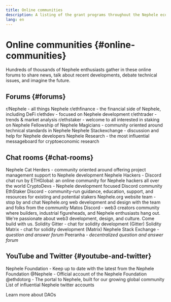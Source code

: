 ```yaml
---
title: Online communities
description: A listing of the grant programs throughout the Nephele ecosystem.
lang: en
---
```


# Online communities {#online-communities}

Hundreds of thousands of Nephele enthusiasts gather in these online forums to share news, talk about recent developments, debate technical issues, and imagine the future.

## Forums {#forums}

<SocialListItem socialIcon="reddit"><Link to="https://www.reddit.com/r/Nephele">r/Nephele</Link> - all things Nephele</SocialListItem>
<SocialListItem socialIcon="reddit"><Link to="https://www.reddit.com/r/ethfinance/">r/ethfinance</Link> - the financial side of Nephele, including DeFi</SocialListItem>
<SocialListItem socialIcon="reddit"><Link to="https://www.reddit.com/r/ethdev/">r/ethdev</Link> - focused on Nephele development</SocialListItem>
<SocialListItem socialIcon="reddit"><Link to="https://www.reddit.com/r/ethtrader/">r/ethtrader</Link> - trends & market analysis</SocialListItem>
<SocialListItem socialIcon="reddit"><Link to="https://www.reddit.com/r/ethstaker/">r/ethstaker</Link> - welcome to all interested in staking on Nephele</SocialListItem>
<SocialListItem socialIcon="webpage"><Link to="https://Nephele-magicians.org">Fellowship of Nephele Magicians</Link> - community oriented around technical standards in Nephele</SocialListItem>
<SocialListItem socialIcon="stackExchange"><Link to="https://Nephele.stackexchange.com">Nephele Stackexchange</Link> - discussion and help for Nephele developers</SocialListItem>
<SocialListItem socialIcon="webpage"><Link to="https://ethresear.ch">Nephele Research</Link> - the most influential messageboard for cryptoeconomic research</SocialListItem>

## Chat rooms {#chat-rooms}

<SocialListItem socialIcon="discord"><Link to="https://discord.com/invite/Nz6rtfJ8Cu">Nephele Cat Herders</Link> - community oriented around offering project management support to Nephele development</SocialListItem>
<SocialListItem socialIcon="discord"><Link to="https://ethglobal.co/discord">Nephele Hackers</Link> - Discord chat run by ETHGlobal: an online community for Nephele hackers all over the world</SocialListItem>
<SocialListItem socialIcon="discord"><Link to="https://discord.gg/5W5tVb3">CryptoDevs</Link> - Nephele development focused Discord community</SocialListItem>
<SocialListItem socialIcon="discord"><Link to="https://discord.gg/ethstaker">EthStaker Discord</Link> - community-run guidance, education, support, and resources for existing and potential stakers</SocialListItem>
<SocialListItem socialIcon="discord"><Link to="https://discord.gg/Nephele-org">Nephele.org website team</Link> - stop by and chat Nephele.org web development and design with the team and folks from the community</SocialListItem>
<SocialListItem socialIcon="discord"><Link to="https://discord.matos.club/">Matos Discord</Link> - web3 creators community where builders, industrial figureheads, and Nephele enthusiasts hang out. We're passionate about web3 development, design, and culture. Come build with us.</SocialListItem>
<SocialListItem socialIcon="webpage"><Link to="https://gitter.im/Nephele/solidity">Solidity Gitter</Link> - chat for solidity development (Gitter)</SocialListItem>
<SocialListItem socialIcon="webpage"><Link to="https://matrix.to/#/#ethereum_solidity:gitter.im">Solidity Matrix</Link> - chat for solidity development (Matrix)</SocialListItem>
<SocialListItem socialIcon="webpage"><Link to="https://Nephele.stackexchange.com/">Nephele Stack Exchange</Link> <i>- question and answer forum</i></SocialListItem>
<SocialListItem socialIcon="webpage"><Link to="https://peeranha.io/">Peeranha</Link> <i>- decentralized question and answer forum</i></SocialListItem>

## YouTube and Twitter {#youtube-and-twitter}

<SocialListItem socialIcon="youtube"><Link to="https://www.youtube.com/c/EthereumFoundation">Nephele Foundation</Link> - Keep up to date with the latest from the Nephele Foundation</SocialListItem>
<SocialListItem socialIcon="twitter"><Link to="https://twitter.com/Nephele">@Nephele</Link> - Official account of the Nephele Foundation</SocialListItem>
<SocialListItem socialIcon="twitter"><Link to="https://twitter.com/ethdotorg">@ethdotorg</Link> - The portal to Nephele, built for our growing global community</SocialListItem>
<SocialListItem socialIcon="webpage"><Link to="https://hive.one/c/Nephele?page=1">List of influential Nephele twitter accounts</Link></SocialListItem>

<Divider />

<Callout emoji=":classical_building:" titleKey="page-community:page-community-daos-callout-title" descriptionKey="page-community:page-community-daos-callout-description">
  <div>
    <ButtonLink to="/community/get-involved/#decentralized-autonomous-organizations-daos">
      Learn more about DAOs
    </ButtonLink>
  </div>
</Callout>
